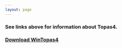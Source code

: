 ```yaml
---
layout: page
---
```




### See links above for information about Topas4.


### [Download WinTopas4](https://www.dropbox.com/s/54ccgxua9gch6mt/WinTopas4-setup.exe?dl=1)


